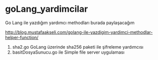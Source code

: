 # goLang_yardimcilar
Go Lang ile yazdığım yardımcı methodları burada paylaşacağım 

http://blog.mustafaakseli.com/golang-ile-yazdigim-yardimci-methodlar-helper-function/

1. sha2.go GoLang üzerinde sha256 paketi ile şifreleme yardımcısı
2. basitDosyaSunucu.go ile Simple file server uygulaması
